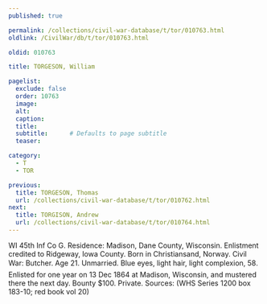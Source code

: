 ```yaml
---
published: true

permalink: /collections/civil-war-database/t/tor/010763.html
oldlink: /CivilWar/db/t/tor/010763.html

oldid: 010763

title: TORGESON, William

pagelist:
  exclude: false
  order: 10763
  image: 
  alt:
  caption:
  title:
  subtitle:      # Defaults to page subtitle
  teaser:

category: 
  - T 
  - TOR

previous:
  title: TORGESON, Thomas
  url: /collections/civil-war-database/t/tor/010762.html  
next:
  title: TORGISON, Andrew
  url: /collections/civil-war-database/t/tor/010764.html   
---
```

WI 45th Inf Co G. Residence: Madison, Dane County, Wisconsin. Enlistment credited to Ridgeway, Iowa County. Born in Christiansand, Norway. Civil War: Butcher. Age 21. Unmarried. Blue eyes, light hair, light complexion, 5&#146;8&#148;. Enlisted for one year on 13 Dec 1864 at Madison, Wisconsin, and mustered there the next day. Bounty $100. Private. Sources: (WHS Series 1200 box 183-10; red book vol 20)